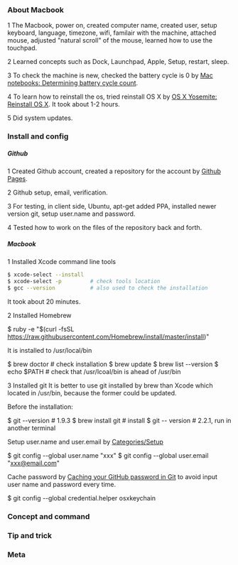 ---
---

### About Macbook

1 The Macbook, power on, created computer name, created user, setup keyboard, 
language, timezone, wifi, familair with the machine, attached mouse, adjusted
"natural scroll" of the mouse, learned how to use the touchpad.

2 Learned concepts such as Dock, Launchpad, Apple, Setup, restart, sleep.

3 To check the machine is new, checked the battery cycle is 0 by 
[Mac notebooks: Determining battery cycle count](http://support.apple.com/en-us/HT201585).

4 To learn how to reinstall the os, tried reinstall OS X by 
[OS X Yosemite: Reinstall OS X](http://support.apple.com/kb/PH18872).
It took about 1-2 hours.

5 Did system updates.

### Install and config

##### Github
1 Created Github account, created a repository for the account by 
[Github Pages](https://pages.github.com/).

2 Github setup, email, verification.

3 For testing, in client side, Ubuntu, apt-get added PPA, installed newer version git,
setup user.name and password.

4 Tested how to work on the files of the repository back and forth.

##### Macbook
1 Installed Xcode command line tools

```bash
$ xcode-select --install
$ xcode-select -p         # check tools location
$ gcc --version           # also used to check the installation
```    
    
It took about 20 minutes.
  
2 Installed Homebrew

$ ruby -e "$(curl -fsSL https://raw.githubusercontent.com/Homebrew/install/master/install)"

It is installed to /usr/local/bin

$ brew doctor             # check installation
$ brew update
$ brew list --version
$ echo $PATH              # check that /usr/lcoal/bin is ahead of /usr/bin

    
3 Installed git
It is better to use git installed by brew than Xcode which located in /usr/bin, 
because the former could be updated.

Before the installation:

$ git --version           # 1.9.3
$ brew install git        # install
$ git -- version          # 2.2.1, run in another terminal

    
Setup user.name and user.email by [Categories/Setup](https://help.github.com/categories/setup/)

$ git config --global user.name "xxx"
$ git config --global user.email "xxx@email.com"

Cache password by [Caching your GitHub password in Git](https://help.github.com/articles/caching-your-github-password-in-git/#platform-mac)
to avoid input user name and password every time.

$ git config --global credential.helper osxkeychain

### Concept and command

### Tip and trick

### Meta

